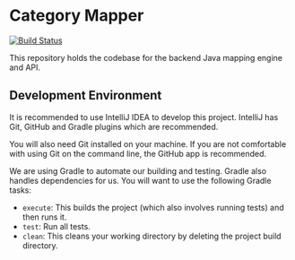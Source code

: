 # Category Mapper

[![Build Status](https://travis-ci.org/group-papa/category-mapper.svg)](https://travis-ci.org/group-papa/category-mapper)

This repository holds the codebase for the backend Java mapping engine and API.

## Development Environment
It is recommended to use IntelliJ IDEA to develop this project. IntelliJ has
Git, GitHub and Gradle plugins which are recommended.

You will also need Git installed on your machine. If you are not comfortable
with using Git on the command line, the GitHub app is recommended.

We are using Gradle to automate our building and testing. Gradle also handles
dependencies for us. You will want to use the following Gradle tasks:
 - `execute`: This builds the project (which also involves running tests) and
then runs it.
 - `test`: Run all tests.
 - `clean`: This cleans your working directory by deleting the project build
directory.
